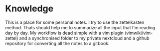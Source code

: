 # Knowledge

This is a place for some personal notes. I try to use the zettelkasten method. Thats should help me to summarize all the input that I'm reading day by day. My workflow is dead simple with a vim plugin (vimwiki/vim-zettel) and a synchronised folder to my private nextcloud and a github repository for converting all the notes to a gitbook. 